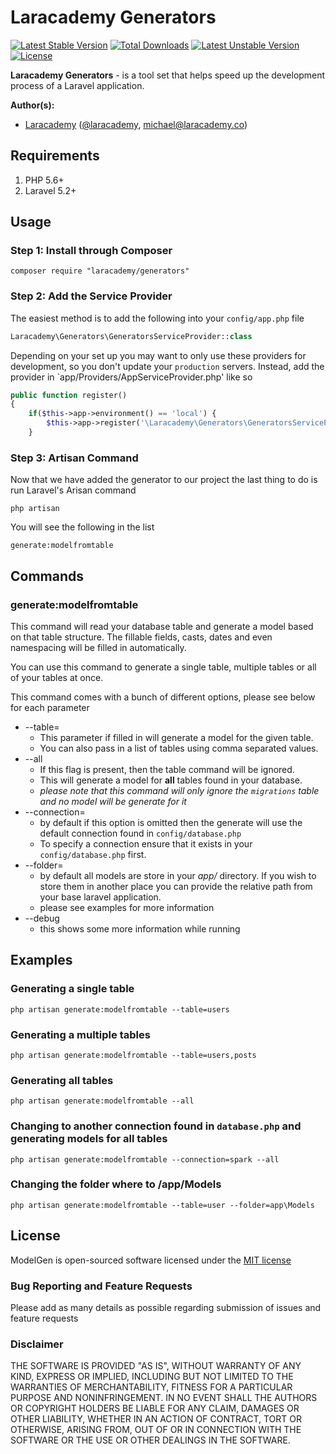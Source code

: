 # Laracademy Generators

[![Latest Stable Version](https://poser.pugx.org/laracademy/generators/v/stable)](https://packagist.org/packages/laracademy/generators) [![Total Downloads](https://poser.pugx.org/laracademy/generators/downloads)](https://packagist.org/packages/laracademy/generators) [![Latest Unstable Version](https://poser.pugx.org/laracademy/generators/v/unstable)](https://packagist.org/packages/laracademy/generators) [![License](https://poser.pugx.org/laracademy/generators/license)](https://packagist.org/packages/laracademy/generators)

**Laracademy Generators** - is a tool set that helps speed up the development process of a Laravel application.

**Author(s):**
* [Laracademy](https://laracademy.co) ([@laracademy](http://twitter.com/laracademy), michael@laracademy.co)

## Requirements

1. PHP 5.6+
2. Laravel 5.2+

## Usage

### Step 1: Install through Composer

```
composer require "laracademy/generators"
```

### Step 2: Add the Service Provider
The easiest method is to add the following into your `config/app.php` file

```php
Laracademy\Generators\GeneratorsServiceProvider::class
```

Depending on your set up you may want to only use these providers for development, so you don't update your `production` servers. Instead, add the provider in `app/Providers/AppServiceProvider.php' like so

```php
public function register()
{
    if($this->app->environment() == 'local') {
        $this->app->register('\Laracademy\Generators\GeneratorsServiceProvider');
    }
```

### Step 3: Artisan Command
Now that we have added the generator to our project the last thing to do is run Laravel's Arisan command

```
php artisan
```

You will see the following in the list

```
generate:modelfromtable
```

## Commands

### generate:modelfromtable

This command will read your database table and generate a model based on that table structure. The fillable fields, casts, dates and even namespacing will be filled in automatically.

You can use this command to generate a single table, multiple tables or all of your tables at once.

This command comes with a bunch of different options, please see below for each parameter

* --table=
  * This parameter if filled in will generate a model for the given table.
   * You can also pass in a list of tables using comma separated values.
* --all
  * If this flag is present, then the table command will be ignored.
   * This will generate a model for **all** tables found in your database.
   * _please note that this command will only ignore the `migrations` table and no model will be generate for it_
* --connection=
  * by default if this option is omitted then the generate will use the default connection found in `config/database.php`
  * To specify a connection ensure that it exists in your `config/database.php` first.
* --folder=
  * by default all models are store in your _app/_ directory. If you wish to store them in another place you can provide the relative path from your base laravel application.
  * please see examples for more information
* --debug
  * this shows some more information while running

## Examples

### Generating a single table

```
php artisan generate:modelfromtable --table=users
```

### Generating a multiple tables

```
php artisan generate:modelfromtable --table=users,posts
```

### Generating all tables

```
php artisan generate:modelfromtable --all
```

### Changing to another connection found in `database.php` and generating models for all tables

```
php artisan generate:modelfromtable --connection=spark --all
```

### Changing the folder where to /app/Models

```
php artisan generate:modelfromtable --table=user --folder=app\Models
```

## License
ModelGen is open-sourced software licensed under the [MIT license](http://opensource.org/licenses/MIT)

### Bug Reporting and Feature Requests
Please add as many details as possible regarding submission of issues and feature requests

### Disclaimer
THE SOFTWARE IS PROVIDED "AS IS", WITHOUT WARRANTY OF ANY KIND, EXPRESS OR IMPLIED, INCLUDING BUT NOT LIMITED TO THE WARRANTIES OF MERCHANTABILITY, FITNESS FOR A PARTICULAR PURPOSE AND NONINFRINGEMENT. IN NO EVENT SHALL THE AUTHORS OR COPYRIGHT HOLDERS BE LIABLE FOR ANY CLAIM, DAMAGES OR OTHER LIABILITY, WHETHER IN AN ACTION OF CONTRACT, TORT OR OTHERWISE, ARISING FROM, OUT OF OR IN CONNECTION WITH THE SOFTWARE OR THE USE OR OTHER DEALINGS IN THE SOFTWARE.
